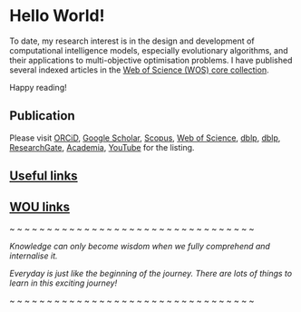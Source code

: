 # Hello World!

To date, my research interest is in the design and development of computational intelligence models, especially evolutionary algorithms, and their applications to multi-objective optimisation problems. I have published several indexed articles in the [Web of Science (WOS) core collection](https://publons.com/researcher/2461459/choo-jun-tan/publications/).

Happy reading!


## Publication

Please visit
[ORCiD](http://orcid.org/0000-0003-1748-1544),
[Google Scholar](http://scholar.google.com.my/citations?user=bSb37M8AAAAJ&hl=en),
[Scopus](https://www.scopus.com/authid/detail.uri?authorId=55655843600),
[Web of Science](https://www.webofscience.com/wos/author/rid/O-6251-2014),
[dblp](http://dblp.dagstuhl.de/pers/hd/t/Tan:Choo_Jun),
[dblp](http://dblp2.uni-trier.de/pers/hd/t/Tan:Choo_Jun),
[ResearchGate](https://www.researchgate.net/profile/Choo_Tan2),
[Academia](https://wou-my.academia.edu/ChooJunTan),
[YouTube](https://www.youtube.com/channel/UClZRxIwKOqbYVWntRAPA2xA)
for the listing.



## [Useful links](links)

## [WOU links](woulinks)
~ ~ ~ ~ ~ ~ ~ ~ ~ ~ ~ ~ ~ ~ ~ ~ ~ ~ ~ ~ ~ ~ ~ ~ ~ ~ ~ ~ ~ ~ ~ ~ ~ 

_Knowledge can only become wisdom when we fully comprehend and internalise it._

_Everyday is just like the beginning of the journey. There are lots of things to learn in this exciting journey!_

~ ~ ~ ~ ~ ~ ~ ~ ~ ~ ~ ~ ~ ~ ~ ~ ~ ~ ~ ~ ~ ~ ~ ~ ~ ~ ~ ~ ~ ~ ~ ~ ~ 
